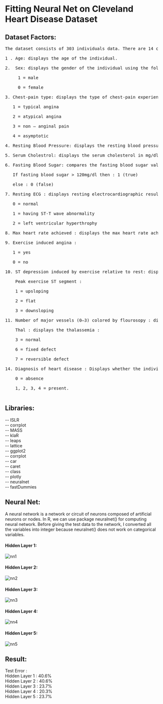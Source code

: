 # Fitting Neural Net on Cleveland Heart Disease Dataset
## Dataset Factors: 
<pre>
The dataset consists of 303 individuals data. There are 14 columns in the dataset, which are described below. <br/>
1 . Age: displays the age of the individual.  <br/>
2.  Sex: displays the gender of the individual using the following format :  <br/>
     1 = male  <br/>
     0 = female  <br/>
3. Chest-pain type: displays the type of chest-pain experienced by the individual using the following format :  <br/>
   1 = typical angina  <br/>
   2 = atypical angina  <br/>
   3 = non — anginal pain  <br/>
   4 = asymptotic  <br/>
4. Resting Blood Pressure: displays the resting blood pressure value of an individual in mmHg (unit) <br/>
5. Serum Cholestrol: displays the serum cholesterol in mg/dl (unit)  <br/>
6. Fasting Blood Sugar: compares the fasting blood sugar value of an individual with 120mg/dl.  <br/>
   If fasting blood sugar > 120mg/dl then : 1 (true)  <br/>
   else : 0 (false)  <br/>
7. Resting ECG : displays resting electrocardiographic results  <br/>
   0 = normal  <br/>
   1 = having ST-T wave abnormality  <br/>
   2 = left ventricular hyperthrophy  <br/>
8. Max heart rate achieved : displays the max heart rate achieved by an individual.  <br/>
9. Exercise induced angina :  <br/>
   1 = yes  <br/>
   0 = no  <br/>
10. ST depression induced by exercise relative to rest: displays the value which is an integer or float.  <br/>
    Peak exercise ST segment :  <br/>
    1 = upsloping  <br/>
    2 = flat  <br/>
    3 = downsloping  <br/>
11. Number of major vessels (0–3) colored by flourosopy : displays the value as integer or float.  <br/>
    Thal : displays the thalassemia :  <br/>
    3 = normal  <br/>
    6 = fixed defect  <br/>
    7 = reversible defect  <br/>
14. Diagnosis of heart disease : Displays whether the individual is suffering from heart disease or not :  <br/>
    0 = absence  <br/>
    1, 2, 3, 4 = present.  <br/>
</pre>


## Libraries: 
-- ISLR <br/>
-- corrplot <br/>
-- MASS <br/>
-- klaR <br/>
-- leaps <br/>
-- lattice <br/>
-- ggplot2 <br/>
-- corrplot <br/>
-- car <br/>
-- caret <br/>
-- class <br/>
-- plotly <br/>
-- neuralnet <br/>
-- fastDummies <br/>

## Neural Net: 
A neural network is a network or circuit of neurons composed of artificial neurons or nodes. In R, we can use package neuralnet() for computing neural network.
Before giving the test data to the network, I converted all the variables into integer because neuralnet() does not work on categorical variables.

#### Hidden Layer 1: 
![nn1](https://user-images.githubusercontent.com/46763031/148012441-e3fb5d26-3c55-4c2b-94e7-5e16ca5fd399.png)

#### Hidden Layer 2: 

![nn2](https://user-images.githubusercontent.com/46763031/148012485-6e82684b-10b8-4b95-aff0-89bcf866af2c.png)

#### Hidden Layer 3:

![nn3](https://user-images.githubusercontent.com/46763031/148012513-26846a35-e5f5-4bd0-a4ae-0e912aec4345.png)

#### Hidden Layer 4:

![nn4](https://user-images.githubusercontent.com/46763031/148012530-524399d9-1515-4c66-8dff-16e0ec228f13.png)

#### Hidden Layer 5: 

![nn5](https://user-images.githubusercontent.com/46763031/148012559-c0462aba-bb28-4678-9d2d-db3445d32bb2.png)

## Result: 

Test Error : <br/>
Hidden Layer 1 : 40.6% <br/>
Hidden Layer 2 : 40.6% <br/>
Hidden Layer 3 : 23.7% <br/>
Hidden Layer 4 : 20.3% <br/>
Hidden Layer 5 : 23.7% <br/>






